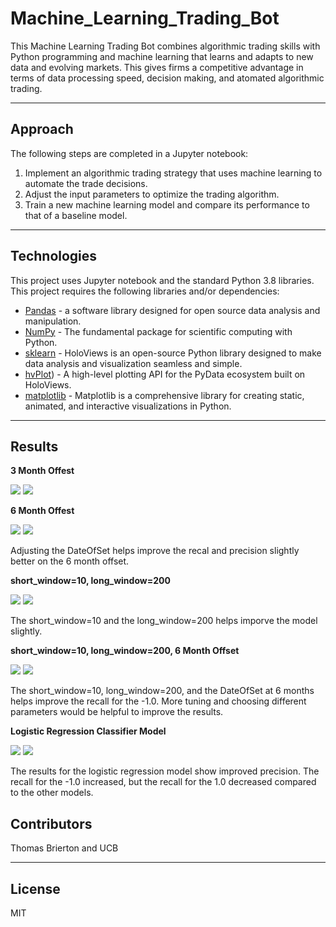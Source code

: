 # Machine_Learning_Trading_Bot

This Machine Learning Trading Bot combines algorithmic trading skills with Python programming and machine learning that learns and adapts to new data and evolving markets. This gives firms a competitive advantage in terms of data processing speed, decision making, and atomated algorithmic trading. 

---

## Approach

The following steps are completed in a Jupyter notebook:

1. Implement an algorithmic trading strategy that uses machine learning to automate the trade decisions.
2. Adjust the input parameters to optimize the trading algorithm.
3. Train a new machine learning model and compare its performance to that of a baseline model.

---

## Technologies

This project uses Jupyter notebook and the standard Python 3.8 libraries. This project requires the following libraries and/or dependencies:

- [Pandas](https://pandas.pydata.org/) - a software library designed for open source data analysis and manipulation.
- [NumPy](https://numpy.org/) - The fundamental package for scientific computing with Python.
- [sklearn](https://scikit-learn.org/stable/) - HoloViews is an open-source Python library designed to make data analysis and visualization seamless and simple.
- [hvPlot](https://hvplot.holoviz.org/)) - A high-level plotting API for the PyData ecosystem built on HoloViews.
- [matplotlib](https://matplotlib.org/) - Matplotlib is a comprehensive library for creating static, animated, and interactive visualizations in Python.

---

## Results

**3 Month Offest**

![](https://github.com/ThomasBrierton/Machine_Learning_Trading_Bot/blob/main/Photos/cum_prod_plot_3.png)
![](https://github.com/ThomasBrierton/Machine_Learning_Trading_Bot/blob/main/Photos/3_month_results.png)

**6 Month Offest**

![](https://github.com/ThomasBrierton/Machine_Learning_Trading_Bot/blob/main/Photos/cum_prod_plot_6.png)
![](https://github.com/ThomasBrierton/Machine_Learning_Trading_Bot/blob/main/Photos/6_month_results.png)

Adjusting the DateOfSet helps improve the recal and precision slightly better on the 6 month offset.

**short_window=10, long_window=200**

![](https://github.com/ThomasBrierton/Machine_Learning_Trading_Bot/blob/main/Photos/cum_prod_plot_10_200.png)
![](https://github.com/ThomasBrierton/Machine_Learning_Trading_Bot/blob/main/Photos/10_200_results.png)

The short_window=10 and the long_window=200 helps imporve the model slightly. 

**short_window=10, long_window=200, 6 Month Offset**

![](https://github.com/ThomasBrierton/Machine_Learning_Trading_Bot/blob/main/Photos/cum_prod_plot_10_200_6month.png)
![](https://github.com/ThomasBrierton/Machine_Learning_Trading_Bot/blob/main/Photos/10_200_6_month_results.png)

The short_window=10, long_window=200, and the DateOfSet at 6 months helps improve the recall for the -1.0. More tuning and choosing different parameters would be helpful to improve the results.

**Logistic Regression Classifier Model**

![](https://github.com/ThomasBrierton/Machine_Learning_Trading_Bot/blob/main/Photos/lr_cum_prod_plot.png)
![](https://github.com/ThomasBrierton/Machine_Learning_Trading_Bot/blob/main/Photos/lr_results.png)

The results for the logistic regression model show improved precision. The recall for the -1.0 increased, but the recall for the 1.0 decreased compared to the other models. 

## Contributors 

Thomas Brierton and UCB

---

## License

MIT